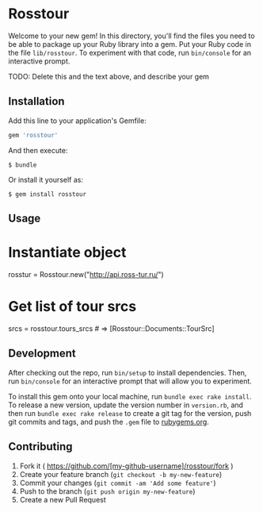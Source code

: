 # Rosstour

Welcome to your new gem! In this directory, you'll find the files you need to be able to package up your Ruby library into a gem. Put your Ruby code in the file `lib/rosstour`. To experiment with that code, run `bin/console` for an interactive prompt.

TODO: Delete this and the text above, and describe your gem

## Installation

Add this line to your application's Gemfile:

```ruby
gem 'rosstour'
```

And then execute:

    $ bundle

Or install it yourself as:

    $ gem install rosstour

## Usage

   # Instantiate object
   rosstur = Rosstour.new("http://api.ross-tur.ru/")
   # Get list of tour srcs
   srcs = rosstour.tours_srcs # => [Rosstour::Documents::TourSrc]


## Development

After checking out the repo, run `bin/setup` to install dependencies. Then, run `bin/console` for an interactive prompt that will allow you to experiment.

To install this gem onto your local machine, run `bundle exec rake install`. To release a new version, update the version number in `version.rb`, and then run `bundle exec rake release` to create a git tag for the version, push git commits and tags, and push the `.gem` file to [rubygems.org](https://rubygems.org).

## Contributing

1. Fork it ( https://github.com/[my-github-username]/rosstour/fork )
2. Create your feature branch (`git checkout -b my-new-feature`)
3. Commit your changes (`git commit -am 'Add some feature'`)
4. Push to the branch (`git push origin my-new-feature`)
5. Create a new Pull Request
